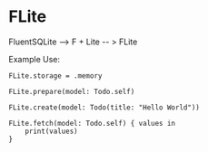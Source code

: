 # FLite

FluentSQLite --> F + Lite -- > FLite

Example Use:

```
FLite.storage = .memory

FLite.prepare(model: Todo.self)
        
FLite.create(model: Todo(title: "Hello World"))

FLite.fetch(model: Todo.self) { values in
    print(values)
}
```
